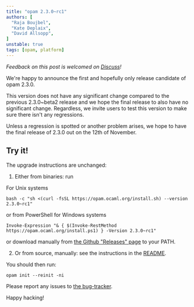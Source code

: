 ```yaml
---
title: "opam 2.3.0~rc1"
authors: [
  "Raja Boujbel",
  "Kate Deplaix",
  "David Allsopp",
]
unstable: true
tags: [opam, platform]
---
```


_Feedback on this post is welcomed on [Discuss](https://discuss.ocaml.org/t/ann-opam-2-3-0-rc1/15533)!_

We're happy to announce the first and hopefully only release candidate of opam 2.3.0.

This version does not have any significant change compared to the previous 2.3.0~beta2 release
and we hope the final release to also have no significant change.
Regardless, we invite users to test this version to make sure there isn't any regressions.

Unless a regression is spotted or another problem arises, we hope to have the final release of 2.3.0 out on the 12th of November.

## Try it!

The upgrade instructions are unchanged:

1. Either from binaries: run

For Unix systems
```
bash -c "sh <(curl -fsSL https://opam.ocaml.org/install.sh) --version 2.3.0~rc1"
```
or from PowerShell for Windows systems
```
Invoke-Expression "& { $(Invoke-RestMethod https://opam.ocaml.org/install.ps1) } -Version 2.3.0~rc1"
```
or download manually from [the Github "Releases" page](https://github.com/ocaml/opam/releases/tag/2.3.0-rc1) to your PATH.

2. Or from source, manually: see the instructions in the [README](https://github.com/ocaml/opam/tree/2.3.0-rc1#compiling-this-repo).


You should then run:
```
opam init --reinit -ni
```


Please report any issues to [the bug-tracker](https://github.com/ocaml/opam/issues).

Happy hacking!
